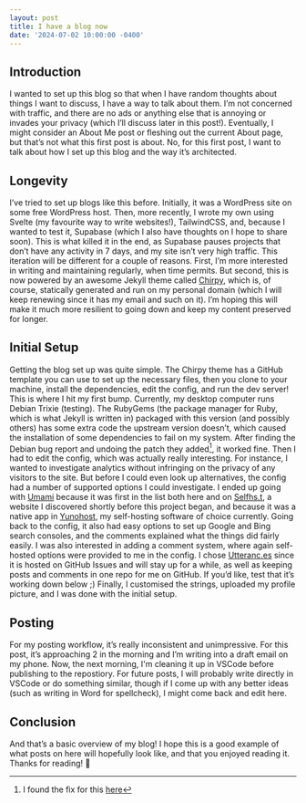 ```yaml
---
layout: post
title: I have a blog now
date: '2024-07-02 10:00:00 -0400'
---
```

## Introduction
I wanted to set up this blog so that when I have random thoughts about things I want to discuss, I have a way to talk about them. I’m not concerned with traffic, and there are no ads or anything else that is annoying or invades your privacy (which I’ll discuss later in this post!). Eventually, I might consider an About Me post or fleshing out the current About page, but that’s not what this first post is about. No, for this first post, I want to talk about how I set up this blog and the way it’s architected.
## Longevity
I’ve tried to set up blogs like this before. Initially, it was a WordPress site on some free WordPress host. Then, more recently, I wrote my own using Svelte (my favourite way to write websites!), TailwindCSS, and, because I wanted to test it, Supabase (which I also have thoughts on I hope to share soon). This is what killed it in the end, as Supabase pauses projects that don’t have any activity in 7 days, and my site isn’t very high traffic. This iteration will be different for a couple of reasons. First, I’m more interested in writing and maintaining regularly, when time permits. But second, this is now powered by an awesome Jekyll theme called [Chirpy](https://github.com/cotes2020/jekyll-theme-chirpy), which is, of course, statically generated and run on my personal domain (which I will keep renewing since it has my email and such on it). I’m hoping this will make it much more resilient to going down and keep my content preserved for longer.
## Initial Setup
Getting the blog set up was quite simple. The Chirpy theme has a GitHub template you can use to set up the necessary files, then you clone to your machine, install the dependencies, edit the config, and run the dev server! This is where I hit my first bump. Currently, my desktop computer runs Debian Trixie (testing). The RubyGems (the package manager for Ruby, which is what Jekyll is written in) packaged with this version (and possibly others) has some extra code the upstream version doesn’t, which caused the installation of some dependencies to fail on my system. After finding the Debian bug report and undoing the patch they added[^1], it worked fine.  Then I had to edit the config, which was actually really interesting. For instance, I wanted to investigate analytics without infringing on the privacy of any visitors to the site. But before I could even look up alternatives, the config had a number of supported options I could investigate. I ended up going with [Umami](https://umami.is/) because it was first in the list both here and on [Selfhs.t](https://selfhs.t/), a website I discovered shortly before this project began, and because it was a native app in [Yunohost](https://yunohost.org/), my self-hosting software of choice currently. Going back to the config, it also had easy options to set up Google and Bing search consoles, and the comments explained what the things did fairly easily. I was also interested in adding a comment system, where again self-hosted options were provided to me in the config. I chose [Utteranc.es](https://utteranc.es) since it is hosted on GitHub Issues and will stay up for a while, as well as keeping posts and comments in one repo for me on GitHub. If you’d like, test that it’s working down below ;) Finally, I customised the strings, uploaded my profile picture, and I was done with the initial setup.
## Posting
For my posting workflow, it’s really inconsistent and unimpressive. For this post, it’s approaching 2 in the morning and I’m writing into a draft email on my phone. Now, the next morning, I'm cleaning it up in VSCode before publishing to the repostiory. For future posts, I will probably write directly in VSCode or do something similar, though if I come up with any better ideas (such as writing in Word for spellcheck), I might come back and edit here.
## Conclusion
And that’s a basic overview of my blog! I hope this is a good example of what posts on here will hopefully look like, and that you enjoyed reading it. Thanks for reading! 💾

[^1]: I found the fix for this [here](https://github.com/jekyll/jekyll/issues/9478#issuecomment-1785797746)